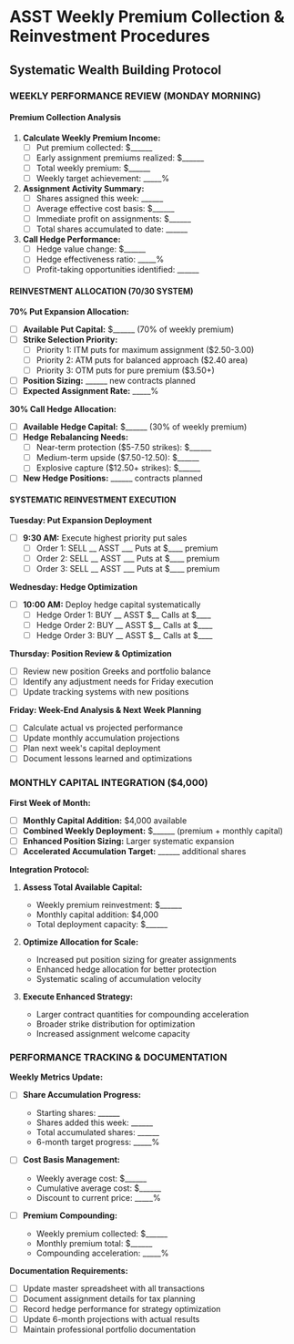 
# ASST Weekly Premium Collection & Reinvestment Procedures
## Systematic Wealth Building Protocol

### **WEEKLY PERFORMANCE REVIEW (MONDAY MORNING)**

#### **Premium Collection Analysis**
1. **Calculate Weekly Premium Income:**
   - [ ] Put premium collected: $______
   - [ ] Early assignment premiums realized: $______
   - [ ] Total weekly premium: $______
   - [ ] Weekly target achievement: _____%

2. **Assignment Activity Summary:**
   - [ ] Shares assigned this week: ______
   - [ ] Average effective cost basis: $______
   - [ ] Immediate profit on assignments: $______
   - [ ] Total shares accumulated to date: ______

3. **Call Hedge Performance:**
   - [ ] Hedge value change: $______
   - [ ] Hedge effectiveness ratio: _____%
   - [ ] Profit-taking opportunities identified: ______

#### **REINVESTMENT ALLOCATION (70/30 SYSTEM)**

**70% Put Expansion Allocation:**
- [ ] **Available Put Capital:** $______ (70% of weekly premium)
- [ ] **Strike Selection Priority:**
  - [ ] Priority 1: ITM puts for maximum assignment ($2.50-3.00)
  - [ ] Priority 2: ATM puts for balanced approach ($2.40 area)  
  - [ ] Priority 3: OTM puts for pure premium ($3.50+)
- [ ] **Position Sizing:** ______ new contracts planned
- [ ] **Expected Assignment Rate:** _____%

**30% Call Hedge Allocation:**
- [ ] **Available Hedge Capital:** $______ (30% of weekly premium)
- [ ] **Hedge Rebalancing Needs:**
  - [ ] Near-term protection ($5-7.50 strikes): $______
  - [ ] Medium-term upside ($7.50-12.50): $______
  - [ ] Explosive capture ($12.50+ strikes): $______
- [ ] **New Hedge Positions:** ______ contracts planned

#### **SYSTEMATIC REINVESTMENT EXECUTION**

**Tuesday: Put Expansion Deployment**
- [ ] **9:30 AM:** Execute highest priority put sales
  - [ ] Order 1: SELL __ ASST ___ Puts at $____ premium
  - [ ] Order 2: SELL __ ASST ___ Puts at $____ premium  
  - [ ] Order 3: SELL __ ASST ___ Puts at $____ premium

**Wednesday: Hedge Optimization**
- [ ] **10:00 AM:** Deploy hedge capital systematically
  - [ ] Hedge Order 1: BUY __ ASST $__ Calls at $____
  - [ ] Hedge Order 2: BUY __ ASST $__ Calls at $____
  - [ ] Hedge Order 3: BUY __ ASST $__ Calls at $____

**Thursday: Position Review & Optimization**
- [ ] Review new position Greeks and portfolio balance
- [ ] Identify any adjustment needs for Friday execution
- [ ] Update tracking systems with new positions

**Friday: Week-End Analysis & Next Week Planning**
- [ ] Calculate actual vs projected performance
- [ ] Update monthly accumulation projections
- [ ] Plan next week's capital deployment
- [ ] Document lessons learned and optimizations

### **MONTHLY CAPITAL INTEGRATION ($4,000)**

**First Week of Month:**
- [ ] **Monthly Capital Addition:** $4,000 available
- [ ] **Combined Weekly Deployment:** $______ (premium + monthly capital)
- [ ] **Enhanced Position Sizing:** Larger systematic expansion
- [ ] **Accelerated Accumulation Target:** ______ additional shares

**Integration Protocol:**
1. **Assess Total Available Capital:**
   - Weekly premium reinvestment: $______
   - Monthly capital addition: $4,000
   - Total deployment capacity: $______

2. **Optimize Allocation for Scale:**
   - Increased put position sizing for greater assignments
   - Enhanced hedge allocation for better protection
   - Systematic scaling of accumulation velocity

3. **Execute Enhanced Strategy:**
   - Larger contract quantities for compounding acceleration
   - Broader strike distribution for optimization
   - Increased assignment welcome capacity

### **PERFORMANCE TRACKING & DOCUMENTATION**

**Weekly Metrics Update:**
- [ ] **Share Accumulation Progress:**
  - Starting shares: ______
  - Shares added this week: ______
  - Total accumulated shares: ______
  - 6-month target progress: _____%

- [ ] **Cost Basis Management:**
  - Weekly average cost: $______
  - Cumulative average cost: $______
  - Discount to current price: _____%

- [ ] **Premium Compounding:**
  - Weekly premium collected: $______
  - Monthly premium total: $______
  - Compounding acceleration: _____%

**Documentation Requirements:**
- [ ] Update master spreadsheet with all transactions
- [ ] Document assignment details for tax planning
- [ ] Record hedge performance for strategy optimization
- [ ] Update 6-month projections with actual results
- [ ] Maintain professional portfolio documentation
